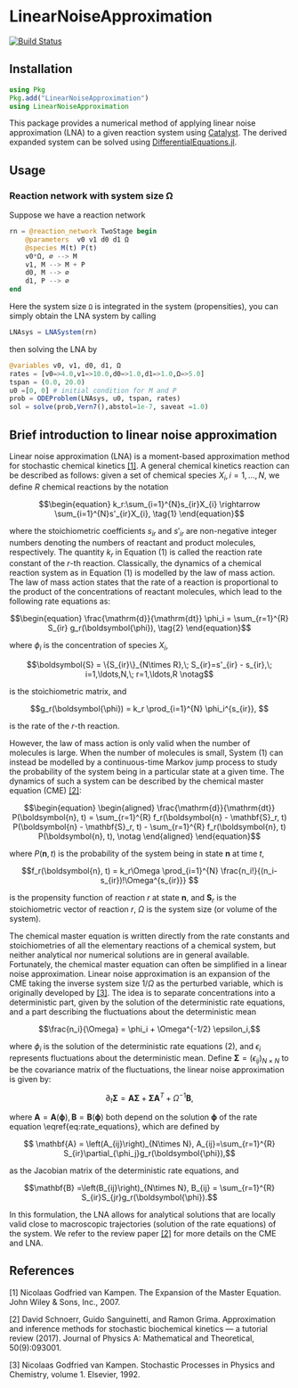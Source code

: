 # LinearNoiseApproximation

[![Build Status](https://github.com/xiaomingfu2013/LinearNoiseApproximation.jl/actions/workflows/CI.yml/badge.svg?branch=main)](https://github.com/xiaomingfu2013/LinearNoiseApproximation.jl/actions/workflows/CI.yml?query=branch%3Amain)


## Installation
```julia
using Pkg
Pkg.add("LinearNoiseApproximation")
using LinearNoiseApproximation
```
This package provides a numerical method of applying linear noise approximation (LNA) to a given reaction system using [Catalyst](https://github.com/SciML/Catalyst.jl). The derived expanded system can be solved using [DifferentialEquations.jl](https://github.com/JuliaDiffEq/DifferentialEquations.jl).

## Usage
### Reaction network with system size Ω

Suppose we have a reaction network

```julia
rn = @reaction_network TwoStage begin
    @parameters  v0 v1 d0 d1 Ω
    @species M(t) P(t)
    v0*Ω, ∅ --> M
    v1, M --> M + P
    d0, M --> ∅
    d1, P --> ∅
end
```
Here the system size `Ω` is integrated in the system (propensities), you can simply obtain the LNA system by calling
```julia
LNAsys = LNASystem(rn)
```
then solving the LNA by
```julia
@variables v0, v1, d0, d1, Ω
rates = [v0=>4.0,v1=>10.0,d0=>1.0,d1=>1.0,Ω=>5.0]
tspan = (0.0, 20.0)
u0 =[0, 0] # initial condition for M and P
prob = ODEProblem(LNAsys, u0, tspan, rates)
sol = solve(prob,Vern7(),abstol=1e-7, saveat =1.0)
```
## Brief introduction to linear noise approximation
Linear noise approximation (LNA) is a moment-based approximation method for stochastic chemical kinetics [[1]](#1). A general chemical kinetics reaction can be described as follows: given a set of chemical species $X_{i}, i = 1, \ldots, N$, we define $R$ chemical reactions by the notation
```math
\begin{equation}
        k_r:\sum_{i=1}^{N}s_{ir}X_{i} \rightarrow \sum_{i=1}^{N}s'_{ir}X_{i}, \tag{1}
\end{equation}
```
where the stoichiometric coefficients $s_{ir}$ and $s'_{ir}$ are non-negative integer numbers denoting the numbers of reactant and product molecules, respectively. The quantity $k_r$ in Equation (1) is called the reaction rate constant of the $r$-th reaction. Classically, the dynamics of a chemical reaction system as in Equation (1) is modelled by the law of mass action. The law of mass action states that the rate of a reaction is proportional to the product of the concentrations of reactant molecules, which lead to the following rate equations as:
```math
\begin{equation}
    \frac{\mathrm{d}}{\mathrm{dt}} \phi_i = \sum_{r=1}^{R} S_{ir} g_r(\boldsymbol{\phi}), \tag{2}
\end{equation}
```
where $\phi_i$ is the concentration of species $X_i$, 
```math
\boldsymbol{S} = \{S_{ir}\}_{N\times R},\; S_{ir}=s'_{ir} - s_{ir},\; i=1,\ldots,N,\; r=1,\ldots,R \notag
```
is the stoichiometric matrix, and 
```math
g_r(\boldsymbol{\phi}) = k_r \prod_{i=1}^{N} \phi_i^{s_{ir}}, 
```
is the rate of the $r$-th reaction. 

However, the law of mass action is only valid when the number of molecules is large. When the number of molecules is small, System (1) can instead be modelled by a continuous-time Markov jump process to study the probability of the system being in a particular state at a given time. The dynamics of such a system can be described by the chemical master equation (CME) [[2]](#2):
```math
\begin{equation}
    \begin{aligned}
        \frac{\mathrm{d}}{\mathrm{dt}} P(\boldsymbol{n}, t) = \sum_{r=1}^{R} f_r(\boldsymbol{n} - \mathbf{S}_r, t) P(\boldsymbol{n} - \mathbf{S}_r, t) - \sum_{r=1}^{R} f_r(\boldsymbol{n}, t) P(\boldsymbol{n}, t), \notag
    \end{aligned}
\end{equation}
```
where $P(\boldsymbol{n}, t)$ is the probability of the system being in state $\boldsymbol{n}$ at time $t$, 
```math
f_r(\boldsymbol{n}, t) = k_r\Omega \prod_{i=1}^{N} \frac{n_i!}{(n_i-s_{ir})!\Omega^{s_{ir}}} 
```
is the propensity function of reaction $r$ at state $\boldsymbol{n}$, and $\mathbf{S}_r$ is the stoichiometric vector of reaction $r$, $\Omega$ is the system size (or volume of the system).

The chemical master equation is written directly from the rate constants and stoichiometries of all the elementary reactions of a chemical system, but neither analytical nor numerical solutions are in general available. Fortunately, the chemical master equation can often be simplified in a linear noise approximation. Linear noise approximation is an expansion of the CME taking the inverse system size $1/\Omega$ as the perturbed variable, which is originally developed by [[3]](#3). The idea is to separate concentrations into a deterministic part, given by the solution of the deterministic rate equations, and a part describing the fluctuations about the deterministic mean
```math
\frac{n_i}{\Omega} = \phi_i  + \Omega^{-1/2} \epsilon_i,
```
where $\phi_i$ is the solution of the deterministic rate equations (2), and $\epsilon_i$ represents fluctuations about the deterministic mean. Define $\boldsymbol{\Sigma}=\left(\epsilon_{ij}\right)_{N\times N}$ to be the covariance matrix of the fluctuations, the linear noise approximation is given by:
```math
\begin{equation}
    \partial_t \boldsymbol{\Sigma} = \mathbf{A} \boldsymbol{\Sigma} + \boldsymbol{\Sigma} \mathbf{A}^T +  \Omega^{-1} \mathbf{B}, \tag{3}
\end{equation}
```
where $\mathbf{A}=\mathbf{A}(\boldsymbol{\phi}),\, \mathbf{B}=\mathbf{B}(\boldsymbol{\phi})$ both depend on the solution $\boldsymbol{\phi}$ of the rate equation \eqref{eq:rate_equations}, which are defined by 
```math
 \mathbf{A} = \left(A_{ij}\right)_{N\times N}, A_{ij}=\sum_{r=1}^{R} S_{ir}\partial_{\phi_j}g_r(\boldsymbol{\phi}),
```
as the Jacobian matrix of the deterministic rate equations, and 
```math
\mathbf{B} =\left(B_{ij}\right)_{N\times N}, B_{ij} = \sum_{r=1}^{R} S_{ir}S_{jr}g_r(\boldsymbol{\phi}).
```

In this formulation, the LNA allows for analytical solutions that are locally valid close to macroscopic trajectories (solution of the rate equations) of the system. We refer to the review paper [[2]](#2) for more details on the CME and LNA.

## References
<a id="1">[1]</a> Nicolaas Godfried van Kampen. The Expansion of the Master Equation. John Wiley & Sons, Inc., 2007. 

<a id="2">[2]</a> David Schnoerr, Guido Sanguinetti, and Ramon Grima. Approximation and inference methods for stochastic biochemical kinetics — a tutorial review (2017). Journal of Physics A: Mathematical and Theoretical, 50(9):093001.

<a id="3">[3]</a> Nicolaas Godfried van Kampen. Stochastic Processes in Physics and Chemistry, volume 1. Elsevier, 1992.
